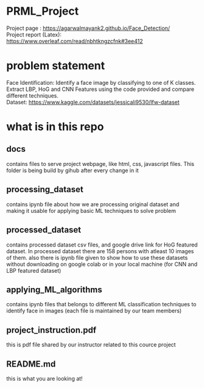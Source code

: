 # PRML_Project
Project page : https://agarwalmayank2.github.io/Face_Detection/ <br>
Project report (Latex): https://www.overleaf.com/read/nbhtkngzcfnk#3ee412

# problem statement
Face Identification: Identify a face image by classifying to one of K classes. Extract LBP, HoG and CNN Features using the code provided and compare different techniques. <br>
Dataset: https://www.kaggle.com/datasets/jessicali9530/lfw-dataset <br>

# what is in this repo
## docs
contains files to serve project webpage, like html, css, javascript files. This folder is being build by gihub after every change in it
## processing_dataset
contains ipynb file about how we are processing original dataset and making it usable for applying basic ML techniques to solve problem
## processed_dataset
contains processed dataset csv files, and google drive link for HoG featured dataset. In processed dataset there are 158 persons with atleast 10 images of them.
also there is ipynb file given to show how to use these datasets without downloading on google colab or in your local machine (for CNN and LBP featured dataset)
## applying_ML_algorithms
contains ipynb files that belongs to different ML classification techniques to identify face in images (each file is maintained by our team members)
## project_instruction.pdf
this is pdf file shared by our instructor related to this cource project
## README.md
this is what you are looking at!
